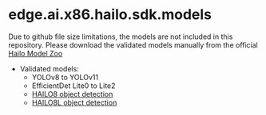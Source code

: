 # edge.ai.x86.hailo.sdk.models

Due to github file size limitations, the models are not included in this repository.
Please download the validated models manually from the official [Hailo Model Zoo](https://github.com/hailo-ai/hailo_model_zoo/blob/master/docs/public_models)

- Validated models:
	- YOLOv8 to YOLOv11
	- EfficientDet Lite0 to Lite2  
	- [HAILO8 object detection](https://github.com/hailo-ai/hailo_model_zoo/blob/master/docs/public_models/HAILO8/HAILO8_object_detection.rst)
	- [HAILO8L object detection](https://github.com/hailo-ai/hailo_model_zoo/blob/master/docs/public_models/HAILO8L/HAILO8L_object_detection.rst)
